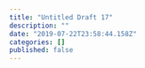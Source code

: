 ```yaml
---
title: "Untitled Draft 17"
description: ""
date: "2019-07-22T23:58:44.158Z"
categories: []
published: false
---
```



